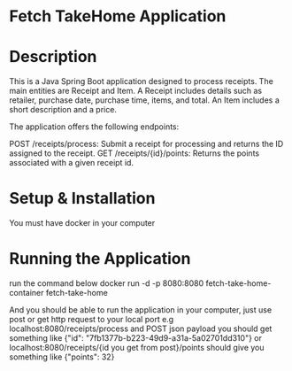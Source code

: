 # Fetch TakeHome Application

# Description
This is a Java Spring Boot application designed to process receipts. The main entities are Receipt and Item. 
A Receipt includes details such as retailer, purchase date, purchase time, items, and total. 
An Item includes a short description and a price.

The application offers the following endpoints:

POST /receipts/process: Submit a receipt for processing and returns the ID assigned to the receipt.
GET /receipts/{id}/points: Returns the points associated with a given receipt id.

# Setup & Installation
You must have docker in your computer

# Running the Application
run the command below 
docker run -d -p 8080:8080 fetch-take-home-container fetch-take-home

And you should be able to run the application in your computer, just use post or get http request to your local port
e.g localhost:8080/receipts/process and POST json payload you should get something like {"id": "7fb1377b-b223-49d9-a31a-5a02701dd310"}
or localhost:8080/receipts/{id you get from post}/points should give you something like {"points": 32}

